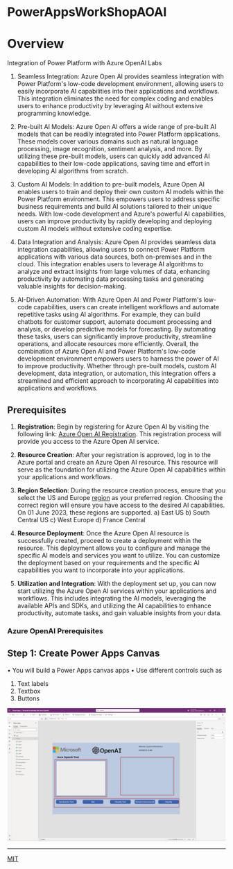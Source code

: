 # PowerAppsWorkShopAOAI

# Overview 

Integration of Power Platform with Azure OpenAI Labs

1.	Seamless Integration: Azure Open AI provides seamless integration with Power Platform's low-code development environment, allowing users to easily incorporate AI capabilities into their applications and workflows. This integration eliminates the need for complex coding and enables users to enhance productivity by leveraging AI without extensive programming knowledge.

2.	Pre-built AI Models: Azure Open AI offers a wide range of pre-built AI models that can be readily integrated into Power Platform applications. These models cover various domains such as natural language processing, image recognition, sentiment analysis, and more. By utilizing these pre-built models, users can quickly add advanced AI capabilities to their low-code applications, saving time and effort in developing AI algorithms from scratch.

3.	Custom AI Models: In addition to pre-built models, Azure Open AI enables users to train and deploy their own custom AI models within the Power Platform environment. This empowers users to address specific business requirements and build AI solutions tailored to their unique needs. With low-code development and Azure's powerful AI capabilities, users can improve productivity by rapidly developing and deploying custom AI models without extensive coding expertise.

4.	Data Integration and Analysis: Azure Open AI provides seamless data integration capabilities, allowing users to connect Power Platform applications with various data sources, both on-premises and in the cloud. This integration enables users to leverage AI algorithms to analyze and extract insights from large volumes of data, enhancing productivity by automating data processing tasks and generating valuable insights for decision-making.

5.	AI-Driven Automation: With Azure Open AI and Power Platform's low-code capabilities, users can create intelligent workflows and automate repetitive tasks using AI algorithms. For example, they can build chatbots for customer support, automate document processing and analysis, or develop predictive models for forecasting. By automating these tasks, users can significantly improve productivity, streamline operations, and allocate resources more efficiently.
Overall, the combination of Azure Open AI and Power Platform's low-code development environment empowers users to harness the power of AI to improve productivity. Whether through pre-built models, custom AI development, data integration, or automation, this integration offers a streamlined and efficient approach to incorporating AI capabilities into applications and workflows.

## Prerequisites 

1.	**Registration**: Begin by registering for Azure Open AI by visiting the following link: [Azure Open AI Registration](https://learn.microsoft.com/en-us/azure/cognitive-services/openai/overview). This registration process will provide you access to the Azure Open AI service.

2.	**Resource Creation**: After your registration is approved, log in to the Azure portal and create an Azure Open AI resource. This resource will serve as the foundation for utilizing the Azure Open AI capabilities within your applications and workflows.

3.	**Region Selection**: During the resource creation process, ensure that you select the US and Europe  [region](https://learn.microsoft.com/en-us/azure/cognitive-services/openai/overview) as your preferred region. Choosing the correct region will ensure you have access to the desired AI capabilities. On 01 June 2023, these regions are supported.
a)	East US
b)	South Central US
c)	West Europe
d)	France Central

4.	**Resource Deployment**: Once the Azure Open AI resource is successfully created, proceed to create a deployment within the resource. This deployment allows you to configure and manage the specific AI models and services you want to utilize. You can customize the deployment based on your requirements and the specific AI capabilities you want to incorporate into your applications.

5.	**Utilization and Integration**: With the deployment set up, you can now start utilizing the Azure Open AI services within your applications and workflows. This includes integrating the AI models, leveraging the available APIs and SDKs, and utilizing the AI capabilities to enhance productivity, automate tasks, and gain valuable insights from your data.


### Azure OpenAI Prerequisites




## Step 1: Create Power Apps Canvas

•	You will build a Power Apps canvas apps 
•	Use different controls such as 
1. Text labels 
2.	Textbox 
3. Buttons

![PowerApps Canvas](<images/01 Power Apps Canvas Controls.png>)
*** 



[MIT](http://web.mit.edu)




